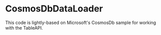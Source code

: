 # CosmosDbDataLoader
This code is lightly-based on Microsoft's CosmosDb sample for working with the TableAPI.
